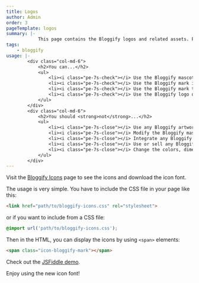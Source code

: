 ```yaml
---
title: Logos
author: Admin
order: 3
pageTemplate: logos
summary: |-
            This page contains the Bloggify logos and related assets. Please follow <a href=".full-screen-popup" data-popup="toggle">these rules</a>.
tags:
    - bloggify
usage: |-
        <div class="col-md-6">
            <h2>You can...</h2>
            <ul>
                <li><i class="pe-7s-check"></i> Use the Bloggify mascot, logo or mark to link to Bloggify.</li>
                <li><i class="pe-7s-check"></i> Use the Bloggify mark in social buttons to link to your Bloggify profile.</li>
                <li><i class="pe-7s-check"></i> Use the Bloggify mark to tell the world your product was built with Bloggify.</li>
                <li><i class="pe-7s-check"></i> Use the Bloggify logo or mark in a blog post or news article about Bloggify.</li>
            </ul>
        </div>
        <div class="col-md-6">
            <h2>You should <strong>not</strong>...</h2>
            <ul>
                <li><i class="pe-7s-close"></i> Use any Bloggify artwork for your application’s icon.</li>
                <li><i class="pe-7s-close"></i> Modify the Bloggify masctot, logo or mark.</li>
                <li><i class="pe-7s-close"></i> Integrate any Bloggify artwork into your logo.</li>
                <li><i class="pe-7s-close"></i> Use or sell any Bloggify artwork without permission.</li>
                <li><i class="pe-7s-close"></i> Change the colors, dimensions or add your own text/images.</li>
            </ul>
        </div>
---
```



Visit the [Bloggify Icons](http://icons.bloggify.org) page to see the icons and download the icon font.

The usage is very simple. You have to include the CSS file in your page like this:

```html
<link href="path/to/bloggify-icons.css" rel="stylesheet">
```

or if you want to include from a CSS file:

```css
@import url('path/to/bloggify-icons.css');
```

Then in the HTML, you can display the icons by using `<span>` elements:

```html
<span class="icon-bloggify-mark"></span>
```

Check out the [JSFiddle demo](https://jsfiddle.net/Bloggify/14L3htp1/).

Enjoy using the new icon font!
